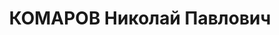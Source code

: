 ---
title: КОМАРОВ Николай Павлович
description: "Род. в 1886, Тверская губ., дер. Ворыково, русский, член ВКП(б) в 1909-1937.\
  \ Проживал: г. Москва, ул. Серафимовича, д. 2, кв. 178. Канд. в члены ЦК ВКП(б),\
  \ нарком коммунального хозяйства РСФСР, делегат ХVII съезда ВКП(б), (В 1920-1921\
  \ гг. председатель Петрогубчека. В 1921-1926 гг. секретарь Губисполкома, в 1926-1929\
  \ гг. председатель Ленсовета и Леноблисполкома, проживал: ул. Красных Зорь, д. 26.\
  \ ) \n  Арестован 11.06.1937. Обв. по ст. ст. 58-7-8-11 УК РСФСР. Приговор: ВК ВС\
  \ СССР, 27.11.1937 – ВМН. Расстрелян 27.11.1937, г.Москва"
---